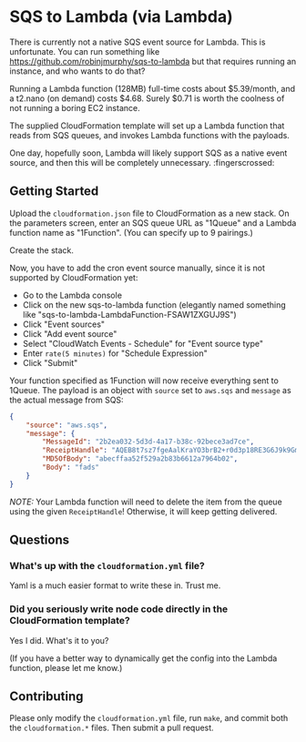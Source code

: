 # SQS to Lambda (via Lambda)

There is currently not a native SQS event source for Lambda. This is
unfortunate. You can run something like https://github.com/robinjmurphy/sqs-to-lambda
but that requires running an instance, and who wants to do that?

Running a Lambda function (128MB) full-time costs about $5.39/month, and a t2.nano
(on demand) costs $4.68. Surely $0.71 is worth the coolness of not running a
boring EC2 instance.

The supplied CloudFormation template will set up a Lambda function that reads
from SQS queues, and invokes Lambda functions with the payloads.

One day, hopefully soon, Lambda will likely support SQS as a native event source,
and then this will be completely unnecessary. :fingerscrossed:

## Getting Started

Upload the `cloudformation.json` file to CloudFormation as a new stack. On the
parameters screen, enter an SQS queue URL as "1Queue" and a Lambda function name
as "1Function". (You can specify up to 9 pairings.)

Create the stack.

Now, you have to add the cron event source manually, since it is not supported
by CloudFormation yet:

 * Go to the Lambda console
 * Click on the new sqs-to-lambda function (elegantly named something like "sqs-to-lambda-LambdaFunction-FSAW1ZXGUJ9S")
 * Click "Event sources"
 * Click "Add event source"
 * Select "CloudWatch Events - Schedule" for "Event source type"
 * Enter `rate(5 minutes)` for "Schedule Expression"
 * Click "Submit"

Your function specified as 1Function will now receive everything sent to 1Queue.
The payload is an object with `source` set to `aws.sqs` and `message` as the actual
message from SQS:

```json
{
    "source": "aws.sqs",
    "message": {
        "MessageId": "2b2ea032-5d3d-4a17-b38c-92bece3ad7ce",
        "ReceiptHandle": "AQEB8t7sz7fgeAalKraYO3brB2+r0d3p18RE3G6J9k9GmRFODibL64oget5R6NaRJDoYrwHNtLutKOiY3Ggls2F6LRJFKLZhLbr3fSd+Hg6KiECu4tfdyAZxAwj2/X5QIieu0dtCMIEujHSDn7Xzz9L5hNW/uCB7Tx7Km0Sal077KE4h4CCHMvZDza8bNzmFTXvfRj5+odG80oLtir0w+lwx+DQYnkIZJxvVRLkfOspU2/84/ye4VZkr8pOD7xIGtgzU/Z7pdzTXeKw0WSfHQoQ661qBcqBHhMTjXXZ0WzsYHW1HPqtSwqA760nZfh0RXRjo9AGFsXYmtnQoFs64PCJ1hZ2u+N+azHChx4Ma+PtT6pgUfkCzrYG5Gq/BaR+RmPsW",
        "MD5OfBody": "abecffaa52f529a2b83b6612a7964b02",
        "Body": "fads"
    }
}
```

*NOTE:* Your Lambda function will need to delete the item from the queue using the given
`ReceiptHandle`! Otherwise, it will keep getting delivered.

## Questions

### What's up with the `cloudformation.yml` file?

Yaml is a much easier format to write these in. Trust me.

### Did you seriously write node code directly in the CloudFormation template?

Yes I did. What's it to you?

(If you have a better way to dynamically get the config into the Lambda
function, please let me know.)

## Contributing

Please only modify the `cloudformation.yml` file, run `make`, and commit
both the `cloudformation.*` files. Then submit a pull request.
